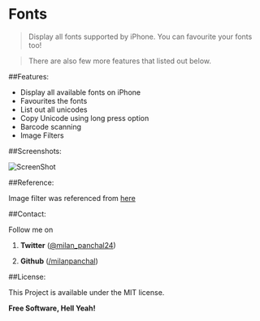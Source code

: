 
Fonts
=====

>Display all fonts supported by iPhone. You can favourite your fonts too!

>There are also few more features that listed out below.


##Features:



* Display all available fonts on iPhone
* Favourites the fonts
* List out all unicodes 
* Copy Unicode using long press option
* Barcode scanning
* Image Filters


##Screenshots:

![ScreenShot](https://raw.github.com/milanpanchal/Fonts/master/Screenshots/All.png)


##Reference:

Image filter was referenced from [here][2]


##Contact:


Follow me on 

1. **Twitter** ([@milan_panchal24](https://twitter.com/milan_panchal24))

2. **Github** ([/milanpanchal](https://github.com/milanpanchal/))


##License:

This Project is available under the MIT license.


**Free Software, Hell Yeah!**

[2]:http://mobile.tutsplus.com/tutorials/iphone/applying-image-filters-with-gpuimage/
